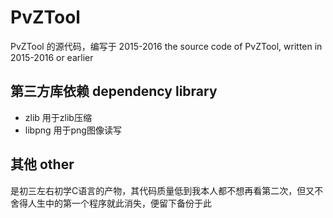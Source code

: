 # PvZTool
PvZTool 的源代码，编写于 2015-2016
the source code of PvZTool, written in 2015-2016 or earlier

## 第三方库依赖 dependency library
- zlib 用于zlib压缩
- libpng 用于png图像读写

## 其他 other
是初三左右初学C语言的产物，其代码质量低到我本人都不想再看第二次，但又不舍得人生中的第一个程序就此消失，便留下备份于此

